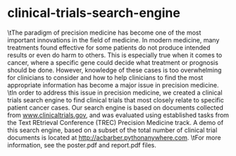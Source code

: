 # clinical-trials-search-engine
\tThe paradigm of precision medicine has become one of the most important innovations in the field of medicine. In modern medicine, many treatments found effective for some patients do not produce intended results or even do harm to others. This is especially true when it comes to cancer, where a specific gene could decide what treatment or prognosis should be done. However, knowledge of these cases is too overwhelming for clinicians to consider and how to help clinicians to find the most appropriate information has become a major issue in precision medicine.
\tIn order to address this issue in precision medicine, we created a clinical trials search engine to find clinical trials that most closely relate to specific patient cancer cases. Our search engine is based on documents collected from www.clinicaltrials.gov, and was evaluated using established tasks from the Text REtrieval Conference (TREC) Precision Medicine track. A demo of this search engine, based on a subset of the total number of clinical trial documents is located at http://acbarber.pythonanywhere.com.
\tFor more information, see the poster.pdf and report.pdf files.
